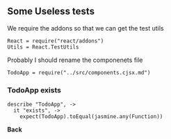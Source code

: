 ## Some Useless tests

We require the addons so that we can get the test utils

    React = require("react/addons")
    Utils = React.TestUtils

Probably I should rename the componenets file

    TodoApp = require("../src/components.cjsx.md")

### TodoApp exists

    describe "TodoApp", ->
      it "exists", ->
        expect(TodoApp).toEqual(jasmine.any(Function))

**Back**

